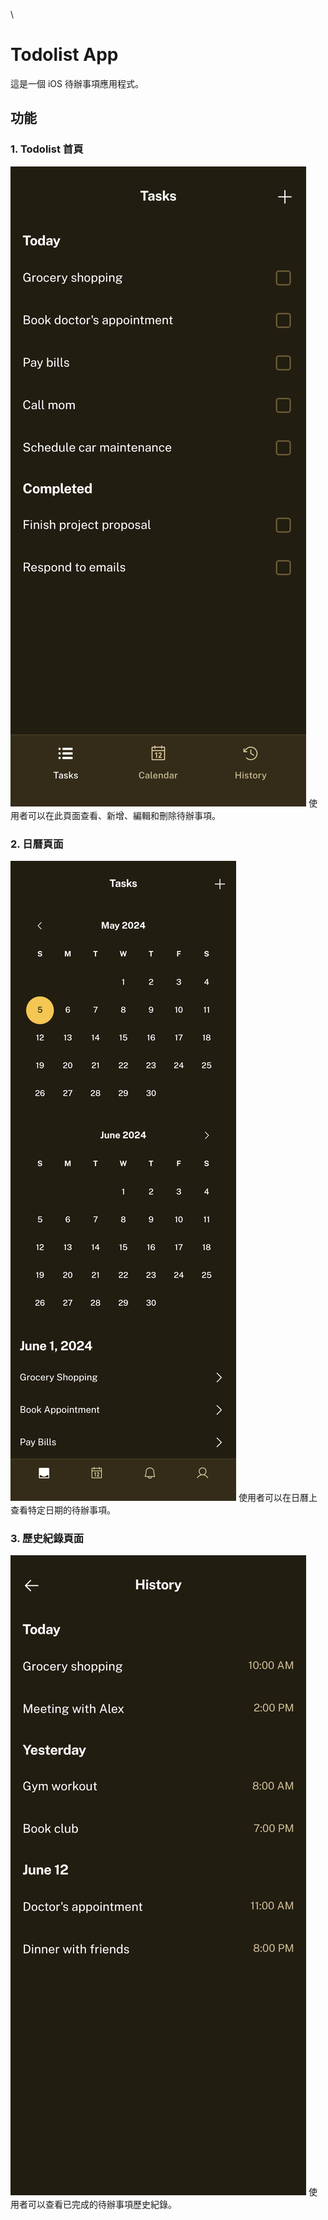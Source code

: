 \
# Todolist App

這是一個 iOS 待辦事項應用程式。

## 功能

### 1. Todolist 首頁
![Todolist 首頁](images/todolist首頁.png)
使用者可以在此頁面查看、新增、編輯和刪除待辦事項。

### 2. 日曆頁面
![日曆頁面](images/日曆頁面.png)
使用者可以在日曆上查看特定日期的待辦事項。

### 3. 歷史紀錄頁面
![歷史紀錄頁面](images/歷史紀錄頁面.png)
使用者可以查看已完成的待辦事項歷史紀錄。
